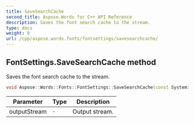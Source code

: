 ```yaml
---
title: SaveSearchCache
second_title: Aspose.Words for C++ API Reference
description: Saves the font search cache to the stream. 
type: docs
weight: 0
url: /cpp/aspose.words.fonts/fontsettings/savesearchcache/
---
```

## FontSettings.SaveSearchCache method


Saves the font search cache to the stream.

```cpp
void Aspose::Words::Fonts::FontSettings::SaveSearchCache(const System::SharedPtr<System::IO::Stream> &outputStream)
```


| Parameter | Type | Description |
| --- | --- | --- |
| outputStream | `-` | Output stream. |


